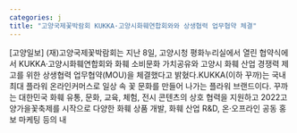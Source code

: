 ```yaml
---
categories: j
title: "고양국제꽃박람회 KUKKA·고양시화훼연합회와와 상생협력 업무협약 체결"
---
```

[고양일보] (재)고양국제꽃박람회는 지난 8일, 고양시청 평화누리실에서 열린 협약식에서 KUKKA·고양시화훼연합회와 화훼 소비문화 가치공유와 고양시 화훼 산업 경쟁력 제고를 위한 상생협력 업무협약(MOU)을 체결했다고 밝혔다.KUKKA(이하 꾸까)는 국내 최대 플라워 온라인커머스로 일상 속 꽃 문화를 만들어 나가는 플라워 브랜드이다. 꾸까는 대한민국 화훼 유통, 문화, 교육, 체험, 전시 콘텐츠의 상호 협력을 지원하고 2022고양가을꽃축제를 시작으로 다양한 화훼 상품 개발, 화훼 산업 R&D, 온·오프라인 공동 홍보 마케팅 등의 내